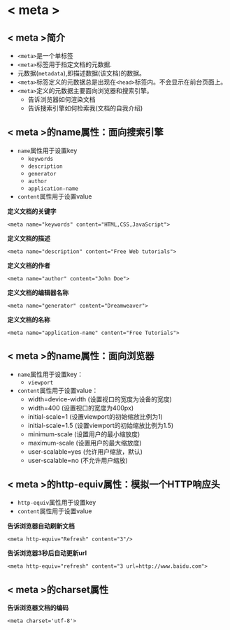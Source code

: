 # < meta >

## < meta >简介
- `<meta>`是一个单标签
- `<meta>`标签用于指定文档的元数据.
- 元数据(`metadata`),即描述数据(该文档)的数据。
- `<meta>`标签定义的元数据总是出现在`<head>`标签内。不会显示在前台页面上。
- `<meta>`定义的元数据主要面向浏览器和搜索引擎。
  - 告诉浏览器如何渲染文档
  - 告诉搜索引擎如何检索我(文档的自我介绍)

## < meta >的name属性：面向搜索引擎
- `name`属性用于设置key
  - `keywords`
  - `description`
  - `generator`
  - `author`
  - `application-name`
- `content`属性用于设置value

**定义文档的关键字**

```
<meta name="keywords" content="HTML,CSS,JavaScript">
```
**定义文档的描述**
```
<meta name="description" content="Free Web tutorials">
```

**定义文档的作者**
```
<meta name="author" content="John Doe">
```
**定义文档的编辑器名称**
```
<meta name="generator" content="Dreamweaver">
```
**定义文档的名称**
```
<meta name="application-name" content="Free Tutorials">
```

## < meta >的name属性：面向浏览器
- `name`属性用于设置key：
  - `viewport`
- `content`属性用于设置value：
  - width=device-width (设置视口的宽度为设备的宽度)
  - width=400 (设置视口的宽度为400px)
  - initial-scale=1 (设置viewport的初始缩放比例为1)
  - initial-scale=1.5 (设置viewport的初始缩放比例为1.5)
  - minimum-scale (设置用户的最小缩放度)
  - maximum-scale (设置用户的最大缩放度)
  - user-scalable=yes (允许用户缩放，默认)
  - user-scalable=no (不允许用户缩放)

## < meta >的http-equiv属性：模拟一个HTTP响应头
- `http-equiv`属性用于设置key
- `content`属性用于设置value

**告诉浏览器自动刷新文档**

```
<meta http-equiv="Refresh" content="3"/>
```

**告诉浏览器3秒后自动更新url**

```
<meta http-equiv="refresh" content="3 url=http://www.baidu.com">
```

##  < meta >的charset属性
**告诉浏览器文档的编码**
```
<meta charset='utf-8'>
```
